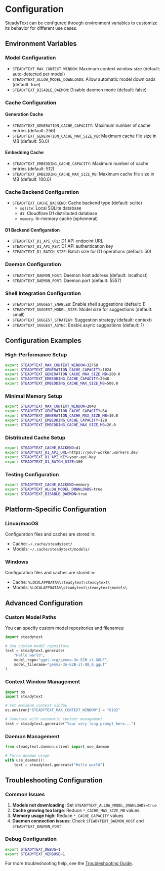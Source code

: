 # Configuration

SteadyText can be configured through environment variables to customize its behavior for different use cases.

## Environment Variables

### Model Configuration

- `STEADYTEXT_MAX_CONTEXT_WINDOW`: Maximum context window size (default: auto-detected per model)
- `STEADYTEXT_ALLOW_MODEL_DOWNLOADS`: Allow automatic model downloads (default: true)
- `STEADYTEXT_DISABLE_DAEMON`: Disable daemon mode (default: false)

### Cache Configuration

#### Generation Cache
- `STEADYTEXT_GENERATION_CACHE_CAPACITY`: Maximum number of cache entries (default: 256)
- `STEADYTEXT_GENERATION_CACHE_MAX_SIZE_MB`: Maximum cache file size in MB (default: 50.0)

#### Embedding Cache
- `STEADYTEXT_EMBEDDING_CACHE_CAPACITY`: Maximum number of cache entries (default: 512)
- `STEADYTEXT_EMBEDDING_CACHE_MAX_SIZE_MB`: Maximum cache file size in MB (default: 100.0)

### Cache Backend Configuration

- `STEADYTEXT_CACHE_BACKEND`: Cache backend type (default: sqlite)
  - `sqlite`: Local SQLite database
  - `d1`: Cloudflare D1 distributed database
  - `memory`: In-memory cache (ephemeral)

#### D1 Backend Configuration
- `STEADYTEXT_D1_API_URL`: D1 API endpoint URL
- `STEADYTEXT_D1_API_KEY`: D1 API authentication key
- `STEADYTEXT_D1_BATCH_SIZE`: Batch size for D1 operations (default: 50)

### Daemon Configuration

- `STEADYTEXT_DAEMON_HOST`: Daemon host address (default: localhost)
- `STEADYTEXT_DAEMON_PORT`: Daemon port (default: 5557)

### Shell Integration Configuration

- `STEADYTEXT_SUGGEST_ENABLED`: Enable shell suggestions (default: 1)
- `STEADYTEXT_SUGGEST_MODEL_SIZE`: Model size for suggestions (default: small)
- `STEADYTEXT_SUGGEST_STRATEGY`: Suggestion strategy (default: context)
- `STEADYTEXT_SUGGEST_ASYNC`: Enable async suggestions (default: 1)

## Configuration Examples

### High-Performance Setup
```bash
export STEADYTEXT_MAX_CONTEXT_WINDOW=32768
export STEADYTEXT_GENERATION_CACHE_CAPACITY=1024
export STEADYTEXT_GENERATION_CACHE_MAX_SIZE_MB=200.0
export STEADYTEXT_EMBEDDING_CACHE_CAPACITY=2048
export STEADYTEXT_EMBEDDING_CACHE_MAX_SIZE_MB=500.0
```

### Minimal Memory Setup
```bash
export STEADYTEXT_MAX_CONTEXT_WINDOW=2048
export STEADYTEXT_GENERATION_CACHE_CAPACITY=64
export STEADYTEXT_GENERATION_CACHE_MAX_SIZE_MB=10.0
export STEADYTEXT_EMBEDDING_CACHE_CAPACITY=128
export STEADYTEXT_EMBEDDING_CACHE_MAX_SIZE_MB=20.0
```

### Distributed Cache Setup
```bash
export STEADYTEXT_CACHE_BACKEND=d1
export STEADYTEXT_D1_API_URL=https://your-worker.workers.dev
export STEADYTEXT_D1_API_KEY=your-api-key
export STEADYTEXT_D1_BATCH_SIZE=100
```

### Testing Configuration
```bash
export STEADYTEXT_CACHE_BACKEND=memory
export STEADYTEXT_ALLOW_MODEL_DOWNLOADS=true
export STEADYTEXT_DISABLE_DAEMON=true
```

## Platform-Specific Configuration

### Linux/macOS
Configuration files and caches are stored in:
- Cache: `~/.cache/steadytext/`
- Models: `~/.cache/steadytext/models/`

### Windows
Configuration files and caches are stored in:
- Cache: `%LOCALAPPDATA%\steadytext\steadytext\`
- Models: `%LOCALAPPDATA%\steadytext\steadytext\models\`

## Advanced Configuration

### Custom Model Paths
You can specify custom model repositories and filenames:

```python
import steadytext

# Use custom model repository
text = steadytext.generate(
    "Hello world",
    model_repo="ggml-org/gemma-3n-E2B-it-GGUF",
    model_filename="gemma-3n-E2B-it-Q8_0.gguf"
)
```

### Context Window Management
```python
import os
import steadytext

# Set maximum context window
os.environ["STEADYTEXT_MAX_CONTEXT_WINDOW"] = "8192"

# Generate with automatic context management
text = steadytext.generate("Your very long prompt here...")
```

### Daemon Management
```python
from steadytext.daemon.client import use_daemon

# Force daemon usage
with use_daemon():
    text = steadytext.generate("Hello world")
```

## Troubleshooting Configuration

### Common Issues

1. **Models not downloading**: Set `STEADYTEXT_ALLOW_MODEL_DOWNLOADS=true`
2. **Cache growing too large**: Reduce `*_CACHE_MAX_SIZE_MB` values
3. **Memory usage high**: Reduce `*_CACHE_CAPACITY` values
4. **Daemon connection issues**: Check `STEADYTEXT_DAEMON_HOST` and `STEADYTEXT_DAEMON_PORT`

### Debug Configuration
```bash
export STEADYTEXT_DEBUG=1
export STEADYTEXT_VERBOSE=1
```

For more troubleshooting help, see the [Troubleshooting Guide](../troubleshooting.md).